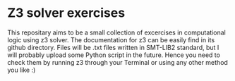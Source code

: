 # Z3 solver exercises
This repositary aims to be a small collection of excercises in computational logic using z3 solver.
The documentation for z3 can be easily find in its github directory.
Files will be .txt files written in SMT-LIB2 standard, but I will probably upload some Python script in the future.
Hence you need to check them by running z3 through your Terminal or using any other method you like :)
